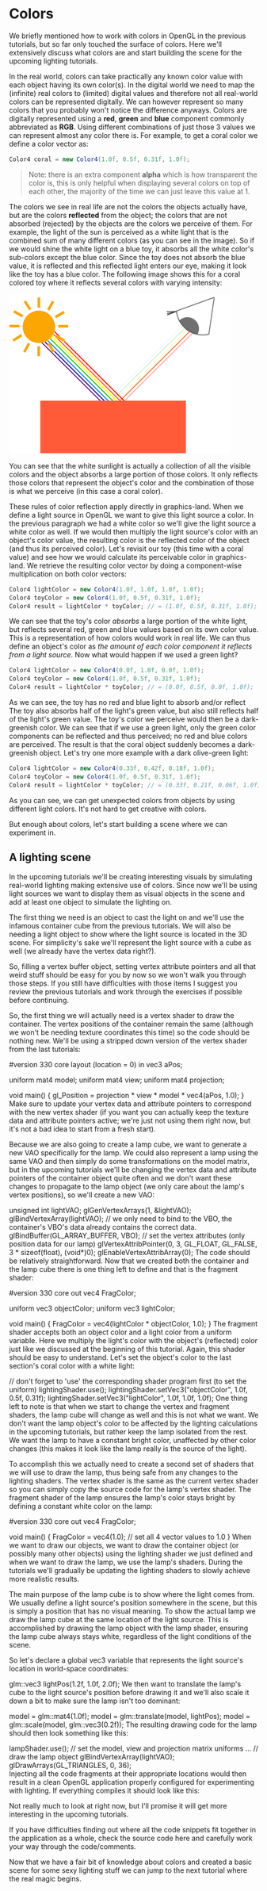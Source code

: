 # Colors
We briefly mentioned how to work with colors in OpenGL in the previous tutorials, but so far only touched the surface of colors. Here we'll extensively discuss what colors are and start building the scene for the upcoming lighting tutorials.

In the real world, colors can take practically any known color value with each object having its own color(s). In the digital world we need to map the (infinite) real colors to (limited) digital values and therefore not all real-world colors can be represented digitally. We can however represent so many colors that you probably won't notice the difference anyways. Colors are digitally represented using a **red**, **green** and **blue** component commonly abbreviated as **RGB**. Using different combinations of just those 3 values we can represent almost any color there is. For example, to get a coral color we define a color vector as:

```cs
Color4 coral = new Color4(1.0f, 0.5f, 0.31f, 1.0f);
```
>Note: there is an extra component **alpha** which is how transparent the color is, this is only helpful when displaying several colors on top of each other, the majority of the time we can just leave this value at 1.

The colors we see in real life are not the colors the objects actually have, but are the colors **reflected** from the object; the colors that are not absorbed (rejected) by the objects are the colors we perceive of them. For example, the light of the sun is perceived as a white light that is the combined sum of many different colors (as you can see in the image). So if we would shine the white light on a blue toy, it absorbs all the white color's sub-colors except the blue color. Since the toy does not absorb the blue value, it is reflected and this reflected light enters our eye, making it look like the toy has a blue color. The following image shows this for a coral colored toy where it reflects several colors with varying intensity:

![Light reflection](img/1-light_reflection.png)

You can see that the white sunlight is actually a collection of all the visible colors and the object absorbs a large portion of those colors. It only reflects those colors that represent the object's color and the combination of those is what we perceive (in this case a coral color).

These rules of color reflection apply directly in graphics-land. When we define a light source in OpenGL we want to give this light source a color. In the previous paragraph we had a white color so we'll give the light source a white color as well. If we would then multiply the light source's color with an object's color value, the resulting color is the reflected color of the object (and thus its perceived color). Let's revisit our toy (this time with a coral value) and see how we would calculate its perceivable color in graphics-land. We retrieve the resulting color vector by doing a component-wise multiplication on both color vectors:

```cs
Color4 lightColor = new Color4(1.0f, 1.0f, 1.0f, 1.0f);
Color4 toyColor = new Color4(1.0f, 0.5f, 0.31f, 1.0f);
Color4 result = lightColor * toyColor; // = (1.0f, 0.5f, 0.31f, 1.0f);
```
We can see that the toy's color *absorbs* a large portion of the white light, but reflects several red, green and blue values based on its own color value. This is a representation of how colors would work in real life. We can thus define an object's color as *the amount of each color component it reflects from a light source*. Now what would happen if we used a green light?

```cs
Color4 lightColor = new Color4(0.0f, 1.0f, 0.0f, 1.0f);
Color4 toyColor = new Color4(1.0f, 0.5f, 0.31f, 1.0f);
Color4 result = lightColor * toyColor; // = (0.0f, 0.5f, 0.0f, 1.0f);
```

As we can see, the toy has no red and blue light to absorb and/or reflect The toy also absorbs half of the light's green value, but also still reflects half of the light's green value. The toy's color we perceive would then be a dark-greenish color. We can see that if we use a green light, only the green color components can be reflected and thus perceived; no red and blue colors are perceived. The result is that the coral object suddenly becomes a dark-greenish object. Let's try one more example with a dark olive-green light:

```cs
Color4 lightColor = new Color4(0.33f, 0.42f, 0.18f, 1.0f);
Color4 toyColor = new Color4(1.0f, 0.5f, 0.31f, 1.0f);
Color4 result = lightColor * toyColor; // = (0.33f, 0.21f, 0.06f, 1.0f);
```

As you can see, we can get unexpected colors from objects by using different light colors. It's not hard to get creative with colors.

But enough about colors, let's start building a scene where we can experiment in.

## A lighting scene
In the upcoming tutorials we'll be creating interesting visuals by simulating real-world lighting making extensive use of colors. Since now we'll be using light sources we want to display them as visual objects in the scene and add at least one object to simulate the lighting on.

The first thing we need is an object to cast the light on and we'll use the infamous container cube from the previous tutorials. We will also be needing a light object to show where the light source is located in the 3D scene. For simplicity's sake we'll represent the light source with a cube as well (we already have the vertex data right?).

So, filling a vertex buffer object, setting vertex attribute pointers and all that weird stuff should be easy for you by now so we won't walk you through those steps. If you still have difficulties with those items I suggest you review the previous tutorials and work through the exercises if possible before continuing.

So, the first thing we will actually need is a vertex shader to draw the container. The vertex positions of the container remain the same (although we won't be needing texture coordinates this time) so the code should be nothing new. We'll be using a stripped down version of the vertex shader from the last tutorials:


#version 330 core
layout (location = 0) in vec3 aPos;

uniform mat4 model;
uniform mat4 view;
uniform mat4 projection;

void main()
{
    gl_Position = projection * view * model * vec4(aPos, 1.0);
} 
Make sure to update your vertex data and attribute pointers to correspond with the new vertex shader (if you want you can actually keep the texture data and attribute pointers active; we're just not using them right now, but it's not a bad idea to start from a fresh start).

Because we are also going to create a lamp cube, we want to generate a new VAO specifically for the lamp. We could also represent a lamp using the same VAO and then simply do some transformations on the model matrix, but in the upcoming tutorials we'll be changing the vertex data and attribute pointers of the container object quite often and we don't want these changes to propagate to the lamp object (we only care about the lamp's vertex positions), so we'll create a new VAO:


unsigned int lightVAO;
glGenVertexArrays(1, &lightVAO);
glBindVertexArray(lightVAO);
// we only need to bind to the VBO, the container's VBO's data already contains the correct data.
glBindBuffer(GL_ARRAY_BUFFER, VBO);
// set the vertex attributes (only position data for our lamp)
glVertexAttribPointer(0, 3, GL_FLOAT, GL_FALSE, 3 * sizeof(float), (void*)0);
glEnableVertexAttribArray(0);
The code should be relatively straightforward. Now that we created both the container and the lamp cube there is one thing left to define and that is the fragment shader:


#version 330 core
out vec4 FragColor;
  
uniform vec3 objectColor;
uniform vec3 lightColor;

void main()
{
    FragColor = vec4(lightColor * objectColor, 1.0);
}
The fragment shader accepts both an object color and a light color from a uniform variable. Here we multiply the light's color with the object's (reflected) color just like we discussed at the beginning of this tutorial. Again, this shader should be easy to understand. Let's set the object's color to the last section's coral color with a white light:


// don't forget to 'use' the corresponding shader program first (to set the uniform)
lightingShader.use();
lightingShader.setVec3("objectColor", 1.0f, 0.5f, 0.31f);
lightingShader.setVec3("lightColor",  1.0f, 1.0f, 1.0f);
One thing left to note is that when we start to change the vertex and fragment shaders, the lamp cube will change as well and this is not what we want. We don't want the lamp object's color to be affected by the lighting calculations in the upcoming tutorials, but rather keep the lamp isolated from the rest. We want the lamp to have a constant bright color, unaffected by other color changes (this makes it look like the lamp really is the source of the light).

To accomplish this we actually need to create a second set of shaders that we will use to draw the lamp, thus being safe from any changes to the lighting shaders. The vertex shader is the same as the current vertex shader so you can simply copy the source code for the lamp's vertex shader. The fragment shader of the lamp ensures the lamp's color stays bright by defining a constant white color on the lamp:


#version 330 core
out vec4 FragColor;

void main()
{
    FragColor = vec4(1.0); // set all 4 vector values to 1.0
}
When we want to draw our objects, we want to draw the container object (or possibly many other objects) using the lighting shader we just defined and when we want to draw the lamp, we use the lamp's shaders. During the tutorials we'll gradually be updating the lighting shaders to slowly achieve more realistic results.

The main purpose of the lamp cube is to show where the light comes from. We usually define a light source's position somewhere in the scene, but this is simply a position that has no visual meaning. To show the actual lamp we draw the lamp cube at the same location of the light source. This is accomplished by drawing the lamp object with the lamp shader, ensuring the lamp cube always stays white, regardless of the light conditions of the scene.

So let's declare a global vec3 variable that represents the light source's location in world-space coordinates:


glm::vec3 lightPos(1.2f, 1.0f, 2.0f);
We then want to translate the lamp's cube to the light source's position before drawing it and we'll also scale it down a bit to make sure the lamp isn't too dominant:


model = glm::mat4(1.0f);
model = glm::translate(model, lightPos);
model = glm::scale(model, glm::vec3(0.2f)); 
The resulting drawing code for the lamp should then look something like this:


lampShader.use();
// set the model, view and projection matrix uniforms
...
// draw the lamp object
glBindVertexArray(lightVAO);
glDrawArrays(GL_TRIANGLES, 0, 36);			
Injecting all the code fragments at their appropriate locations would then result in a clean OpenGL application properly configured for experimenting with lighting. If everything compiles it should look like this:


Not really much to look at right now, but I'll promise it will get more interesting in the upcoming tutorials.

If you have difficulties finding out where all the code snippets fit together in the application as a whole, check the source code here and carefully work your way through the code/comments.

Now that we have a fair bit of knowledge about colors and created a basic scene for some sexy lighting stuff we can jump to the next tutorial where the real magic begins.
